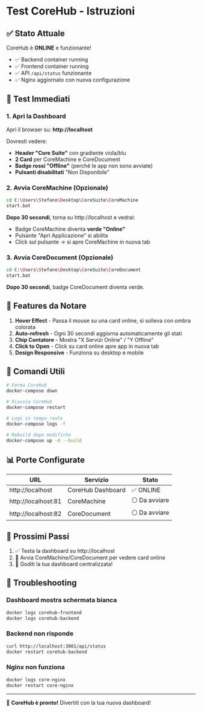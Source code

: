 # Test CoreHub - Istruzioni

## ✅ Stato Attuale

CoreHub è **ONLINE** e funzionante!

- ✅ Backend container running
- ✅ Frontend container running
- ✅ API `/api/status` funzionante
- ✅ Nginx aggiornato con nuova configurazione

## 🧪 Test Immediati

### 1. Apri la Dashboard

Apri il browser su: **http://localhost**

Dovresti vedere:
- **Header "Core Suite"** con gradiente viola/blu
- **2 Card** per CoreMachine e CoreDocument
- **Badge rossi "Offline"** (perché le app non sono avviate)
- **Pulsanti disabilitati** "Non Disponibile"

### 2. Avvia CoreMachine (Opzionale)

```bash
cd C:\Users\Stefano\Desktop\CoreSuite\CoreMachine
start.bat
```

**Dopo 30 secondi**, torna su http://localhost e vedrai:
- Badge CoreMachine diventa **verde "Online"**
- Pulsante "Apri Applicazione" si abilita
- Click sul pulsante → si apre CoreMachine in nuova tab

### 3. Avvia CoreDocument (Opzionale)

```bash
cd C:\Users\Stefano\Desktop\CoreSuite\CoreDocument
start.bat
```

**Dopo 30 secondi**, badge CoreDocument diventa verde.

## 🎨 Features da Notare

1. **Hover Effect** - Passa il mouse su una card online, si solleva con ombra colorata
2. **Auto-refresh** - Ogni 30 secondi aggiorna automaticamente gli stati
3. **Chip Contatore** - Mostra "X Servizi Online" / "Y Offline"
4. **Click to Open** - Click su card online apre app in nuova tab
5. **Design Responsive** - Funziona su desktop e mobile

## 🔧 Comandi Utili

```bash
# Ferma CoreHub
docker-compose down

# Riavvia CoreHub
docker-compose restart

# Logs in tempo reale
docker-compose logs -f

# Rebuild dopo modifiche
docker-compose up -d --build
```

## 📊 Porte Configurate

| URL | Servizio | Stato |
|-----|----------|-------|
| http://localhost | CoreHub Dashboard | ✅ ONLINE |
| http://localhost:81 | CoreMachine | ⚪ Da avviare |
| http://localhost:82 | CoreDocument | ⚪ Da avviare |

## 🚀 Prossimi Passi

1. ✅ Testa la dashboard su http://localhost
2. 🔄 Avvia CoreMachine/CoreDocument per vedere card online
3. 🎉 Goditi la tua dashboard centralizzata!

## 🐛 Troubleshooting

### Dashboard mostra schermata bianca

```bash
docker logs corehub-frontend
docker logs corehub-backend
```

### Backend non risponde

```bash
curl http://localhost:3001/api/status
docker restart corehub-backend
```

### Nginx non funziona

```bash
docker logs core-nginx
docker restart core-nginx
```

---

🎊 **CoreHub è pronto!** Divertiti con la tua nuova dashboard!
